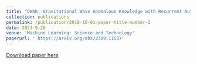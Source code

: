 ```yaml
---
title: "GWAK: Gravitational Wave Anomalous Knowledge with Recurrent Autoencoders"
collection: publications
permalink: /publication/2010-10-01-paper-title-number-2
date: 2023-9-20
venue: 'Machine Learning: Science and Technology'
paperurl: ' https://arxiv.org/abs/2309.11537'
---
```

[Download paper here]( https://arxiv.org/abs/2309.11537)

